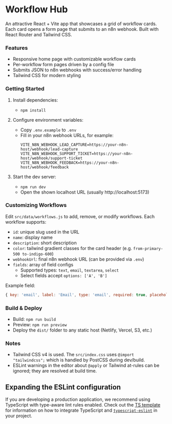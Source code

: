 # Workflow Hub

An attractive React + Vite app that showcases a grid of workflow cards. Each card opens a form page that submits to an n8n webhook. Built with React Router and Tailwind CSS.

### Features
- Responsive home page with customizable workflow cards
- Per-workflow form pages driven by a config file
- Submits JSON to n8n webhooks with success/error handling
- Tailwind CSS for modern styling

### Getting Started
1. Install dependencies:
   - `npm install`

2. Configure environment variables:
   - Copy `.env.example` to `.env`
   - Fill in your n8n webhook URLs, for example:
     ```env
     VITE_N8N_WEBHOOK_LEAD_CAPTURE=https://your-n8n-host/webhook/lead-capture
     VITE_N8N_WEBHOOK_SUPPORT_TICKET=https://your-n8n-host/webhook/support-ticket
     VITE_N8N_WEBHOOK_FEEDBACK=https://your-n8n-host/webhook/feedback
     ```

3. Start the dev server:
   - `npm run dev`
   - Open the shown localhost URL (usually http://localhost:5173)

### Customizing Workflows
Edit `src/data/workflows.js` to add, remove, or modify workflows. Each workflow supports:
- `id`: unique slug used in the URL
- `name`: display name
- `description`: short description
- `color`: tailwind gradient classes for the card header (e.g. `from-primary-500 to-indigo-600`)
- `webhookUrl`: final n8n webhook URL (can be provided via `.env`)
- `fields`: array of field configs
  - Supported types: `text`, `email`, `textarea`, `select`
  - Select fields accept `options: ['A', 'B']`

Example field:
```js
{ key: 'email', label: 'Email', type: 'email', required: true, placeholder: 'you@example.com' }
```

### Build & Deploy
- Build: `npm run build`
- Preview: `npm run preview`
- Deploy the `dist/` folder to any static host (Netlify, Vercel, S3, etc.)

### Notes
- Tailwind CSS v4 is used. The `src/index.css` uses `@import "tailwindcss";` which is handled by PostCSS during dev/build.
- ESLint warnings in the editor about `@apply` or Tailwind at-rules can be ignored; they are resolved at build time.

## Expanding the ESLint configuration

If you are developing a production application, we recommend using TypeScript with type-aware lint rules enabled. Check out the [TS template](https://github.com/vitejs/vite/tree/main/packages/create-vite/template-react-ts) for information on how to integrate TypeScript and [`typescript-eslint`](https://typescript-eslint.io) in your project.
